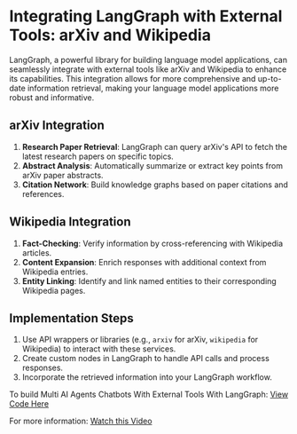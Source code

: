# Integrating LangGraph with External Tools: arXiv and Wikipedia

LangGraph, a powerful library for building language model applications, can seamlessly integrate with external tools like arXiv and Wikipedia to enhance its capabilities. This integration allows for more comprehensive and up-to-date information retrieval, making your language model applications more robust and informative.

## arXiv Integration

1. **Research Paper Retrieval**: LangGraph can query arXiv's API to fetch the latest research papers on specific topics.
2. **Abstract Analysis**: Automatically summarize or extract key points from arXiv paper abstracts.
3. **Citation Network**: Build knowledge graphs based on paper citations and references.

## Wikipedia Integration

1. **Fact-Checking**: Verify information by cross-referencing with Wikipedia articles.
2. **Content Expansion**: Enrich responses with additional context from Wikipedia entries.
3. **Entity Linking**: Identify and link named entities to their corresponding Wikipedia pages.

## Implementation Steps

1. Use API wrappers or libraries (e.g., `arxiv` for arXiv, `wikipedia` for Wikipedia) to interact with these services.
2. Create custom nodes in LangGraph to handle API calls and process responses.
3. Incorporate the retrieved information into your LangGraph workflow.

To build Multi AI Agents Chatbots With External Tools With LangGraph: [View Code Here](https://github.com/SaiKumarSeela/Explored-GenAI/tree/main/LangGraphwithTools)

For more information: [Watch this Video](https://www.youtube.com/watch?v=b2iM9bPdAEs)

